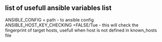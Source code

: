 ## list of usefull ansible variables list

ANSIBLE_CONFIG = path - to ansible config
ANSIBLE_HOST_KEY_CHECKING =FALSE/Tue - this will check the fingerprint of target hosts, usefull when host is not defined in known_hosts file